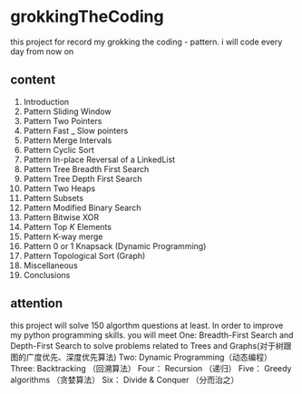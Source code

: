 # grokkingTheCoding
this project for record my grokking the coding - pattern. i will code every day from now on
## content
1. Introduction
2. Pattern Sliding Window
3. Pattern Two Pointers
4. Pattern Fast _ Slow pointers
5. Pattern Merge Intervals
6. Pattern Cyclic Sort
7. Pattern In-place Reversal of a LinkedList
8. Pattern Tree Breadth First Search
9. Pattern Tree Depth First Search
10. Pattern Two Heaps
11. Pattern Subsets
12. Pattern Modified Binary Search
13. Pattern Bitwise XOR
14. Pattern Top _K_ Elements
15. Pattern K-way merge
16. Pattern  0 or 1 Knapsack (Dynamic Programming)
17. Pattern Topological Sort (Graph)
18. Miscellaneous
19. Conclusions
## attention
this project will solve 150 algorthm questions at least. In order to improve my python programming skills. you will meet 
One:  Breadth-First Search and Depth-First Search to solve problems related to Trees and Graphs(对于树跟图的广度优先、深度优先算法)
Two:  Dynamic Programming（动态编程）
Three: Backtracking （回溯算法）
Four： Recursion （递归）
Five： Greedy algorithms （贪婪算法）
Six： Divide & Conquer （分而治之）
